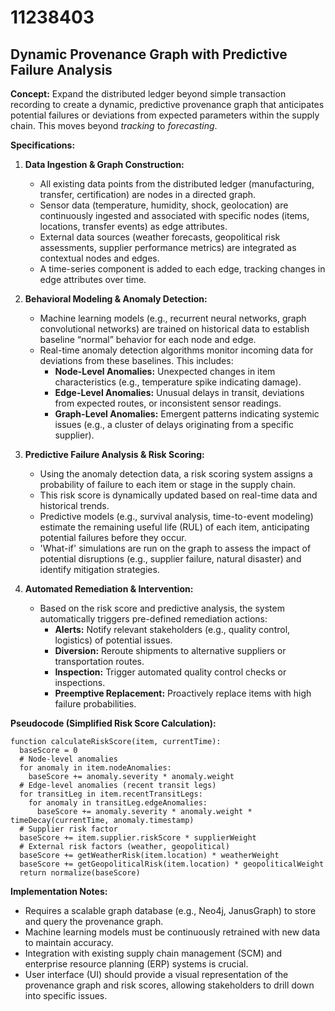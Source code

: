 # 11238403

## Dynamic Provenance Graph with Predictive Failure Analysis

**Concept:** Expand the distributed ledger beyond simple transaction recording to create a dynamic, predictive provenance graph that anticipates potential failures or deviations from expected parameters within the supply chain. This moves beyond *tracking* to *forecasting*.

**Specifications:**

1.  **Data Ingestion & Graph Construction:**
    *   All existing data points from the distributed ledger (manufacturing, transfer, certification) are nodes in a directed graph.
    *   Sensor data (temperature, humidity, shock, geolocation) are continuously ingested and associated with specific nodes (items, locations, transfer events) as edge attributes.
    *   External data sources (weather forecasts, geopolitical risk assessments, supplier performance metrics) are integrated as contextual nodes and edges.
    *   A time-series component is added to each edge, tracking changes in edge attributes over time.

2.  **Behavioral Modeling & Anomaly Detection:**
    *   Machine learning models (e.g., recurrent neural networks, graph convolutional networks) are trained on historical data to establish baseline “normal” behavior for each node and edge.
    *   Real-time anomaly detection algorithms monitor incoming data for deviations from these baselines. This includes:
        *   **Node-Level Anomalies:** Unexpected changes in item characteristics (e.g., temperature spike indicating damage).
        *   **Edge-Level Anomalies:** Unusual delays in transit, deviations from expected routes, or inconsistent sensor readings.
        *   **Graph-Level Anomalies:** Emergent patterns indicating systemic issues (e.g., a cluster of delays originating from a specific supplier).

3.  **Predictive Failure Analysis & Risk Scoring:**
    *   Using the anomaly detection data, a risk scoring system assigns a probability of failure to each item or stage in the supply chain.
    *   This risk score is dynamically updated based on real-time data and historical trends.
    *   Predictive models (e.g., survival analysis, time-to-event modeling) estimate the remaining useful life (RUL) of each item, anticipating potential failures before they occur.
    *   'What-if' simulations are run on the graph to assess the impact of potential disruptions (e.g., supplier failure, natural disaster) and identify mitigation strategies.

4.  **Automated Remediation & Intervention:**
    *   Based on the risk score and predictive analysis, the system automatically triggers pre-defined remediation actions:
        *   **Alerts:** Notify relevant stakeholders (e.g., quality control, logistics) of potential issues.
        *   **Diversion:** Reroute shipments to alternative suppliers or transportation routes.
        *   **Inspection:** Trigger automated quality control checks or inspections.
        *   **Preemptive Replacement:** Proactively replace items with high failure probabilities.

**Pseudocode (Simplified Risk Score Calculation):**

```
function calculateRiskScore(item, currentTime):
  baseScore = 0
  # Node-level anomalies
  for anomaly in item.nodeAnomalies:
    baseScore += anomaly.severity * anomaly.weight
  # Edge-level anomalies (recent transit legs)
  for transitLeg in item.recentTransitLegs:
    for anomaly in transitLeg.edgeAnomalies:
      baseScore += anomaly.severity * anomaly.weight * timeDecay(currentTime, anomaly.timestamp)
  # Supplier risk factor
  baseScore += item.supplier.riskScore * supplierWeight
  # External risk factors (weather, geopolitical)
  baseScore += getWeatherRisk(item.location) * weatherWeight
  baseScore += getGeopoliticalRisk(item.location) * geopoliticalWeight
  return normalize(baseScore)
```

**Implementation Notes:**

*   Requires a scalable graph database (e.g., Neo4j, JanusGraph) to store and query the provenance graph.
*   Machine learning models must be continuously retrained with new data to maintain accuracy.
*   Integration with existing supply chain management (SCM) and enterprise resource planning (ERP) systems is crucial.
*   User interface (UI) should provide a visual representation of the provenance graph and risk scores, allowing stakeholders to drill down into specific issues.